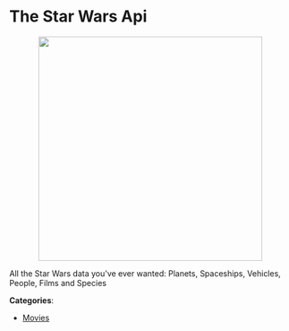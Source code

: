 # The Star Wars Api
<p align="center">
    <img width="400" src="https://raw.githubusercontent.com/apis-list/apis-list/apis/the-star-wars-api/logo_256x256.png" />
</p>

All the Star Wars data you've ever wanted: Planets, Spaceships, Vehicles, People, Films and Species



**Categories**:

- [Movies](https://github.com/apis-list/apis-list#movies)



